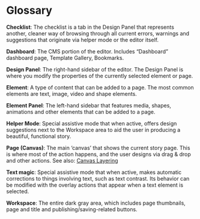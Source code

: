 # Glossary

**Checklist**:
The checklist is a tab in the Design Panel that represents another, cleaner way of browsing through all current errors, warnings and suggestions that originate via helper mode or the editor itself.

**Dashboard**:
The CMS portion of the editor. Includes “Dashboard” dashboard page, Template Gallery, Bookmarks.

**Design Panel**: 
The right-hand sidebar of the editor. The Design Panel is where you modify the properties of the currently selected element or page.

**Element**: 
A type of content that can be added to a page. The most common elements are text, image, video and shape elements.

**Element Panel**:
The left-hand sidebar that features media, shapes, animations and other elements that can be added to a page.

**Helper Mode**:
Special assistive mode that when active, offers design suggestions next to the Workspace area to aid the user in producing a beautiful, functional story.

**Page (Canvas)**:
The main ‘canvas’ that shows the current story page. This is where most of the action happens, and the user designs via drag & drop and other actions.
See also: [Canvas Layering](./canvas.md)

**Text magic**:
Special assistive mode that when active, makes automatic corrections to things involving text, such as text contrast. Its behavior can be modified with the overlay actions that appear when a text element is selected.

**Workspace**:
The entire dark gray area, which includes page thumbnails, page and title and publishing/saving-related buttons.
